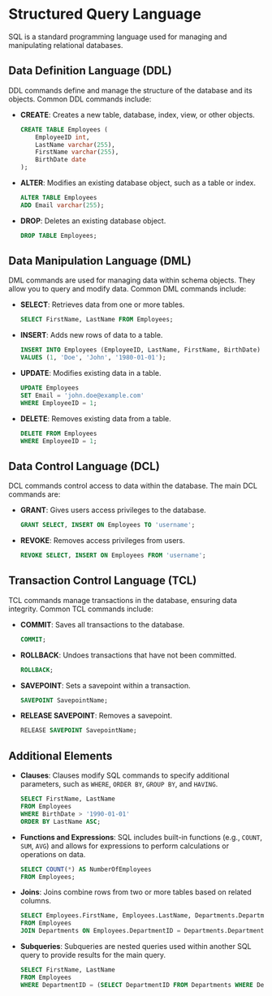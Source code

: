 # Structured Query Language

SQL is a standard programming language used for managing and manipulating relational databases.

## Data Definition Language (DDL)

DDL commands define and manage the structure of the database and its objects. Common DDL commands include:

- **CREATE**: Creates a new table, database, index, view, or other objects.

  ```sql
  CREATE TABLE Employees (
      EmployeeID int,
      LastName varchar(255),
      FirstName varchar(255),
      BirthDate date
  );
  ```

- **ALTER**: Modifies an existing database object, such as a table or index.

  ```sql
  ALTER TABLE Employees
  ADD Email varchar(255);
  ```

- **DROP**: Deletes an existing database object.

  ```sql
  DROP TABLE Employees;
  ```

## Data Manipulation Language (DML)

DML commands are used for managing data within schema objects. They allow you to query and modify data. Common DML commands include:

- **SELECT**: Retrieves data from one or more tables.

  ```sql
  SELECT FirstName, LastName FROM Employees;
  ```

- **INSERT**: Adds new rows of data to a table.

  ```sql
  INSERT INTO Employees (EmployeeID, LastName, FirstName, BirthDate)
  VALUES (1, 'Doe', 'John', '1980-01-01');
  ```

- **UPDATE**: Modifies existing data in a table.

  ```sql
  UPDATE Employees
  SET Email = 'john.doe@example.com'
  WHERE EmployeeID = 1;
  ```

- **DELETE**: Removes existing data from a table.

  ```sql
  DELETE FROM Employees
  WHERE EmployeeID = 1;
  ```

## Data Control Language (DCL)

DCL commands control access to data within the database. The main DCL commands are:

- **GRANT**: Gives users access privileges to the database.

  ```sql
  GRANT SELECT, INSERT ON Employees TO 'username';
  ```

- **REVOKE**: Removes access privileges from users.

  ```sql
  REVOKE SELECT, INSERT ON Employees FROM 'username';
  ```

## Transaction Control Language (TCL)

TCL commands manage transactions in the database, ensuring data integrity. Common TCL commands include:

- **COMMIT**: Saves all transactions to the database.

  ```sql
  COMMIT;
  ```

- **ROLLBACK**: Undoes transactions that have not been committed.

  ```sql
  ROLLBACK;
  ```

- **SAVEPOINT**: Sets a savepoint within a transaction.

  ```sql
  SAVEPOINT SavepointName;
  ```

- **RELEASE SAVEPOINT**: Removes a savepoint.

  ```sql
  RELEASE SAVEPOINT SavepointName;
  ```

## Additional Elements

- **Clauses**: Clauses modify SQL commands to specify additional parameters, such as `WHERE`, `ORDER BY`, `GROUP BY`, and `HAVING`.

  ```sql
  SELECT FirstName, LastName
  FROM Employees
  WHERE BirthDate > '1990-01-01'
  ORDER BY LastName ASC;
  ```

- **Functions and Expressions**: SQL includes built-in functions (e.g., `COUNT`, `SUM`, `AVG`) and allows for expressions to perform calculations or operations on data.

  ```sql
  SELECT COUNT(*) AS NumberOfEmployees
  FROM Employees;
  ```

- **Joins**: Joins combine rows from two or more tables based on related columns.

  ```sql
  SELECT Employees.FirstName, Employees.LastName, Departments.DepartmentName
  FROM Employees
  JOIN Departments ON Employees.DepartmentID = Departments.DepartmentID;
  ```

- **Subqueries**: Subqueries are nested queries used within another SQL query to provide results for the main query.

  ```sql
  SELECT FirstName, LastName
  FROM Employees
  WHERE DepartmentID = (SELECT DepartmentID FROM Departments WHERE DepartmentName = 'HR');
  ```
